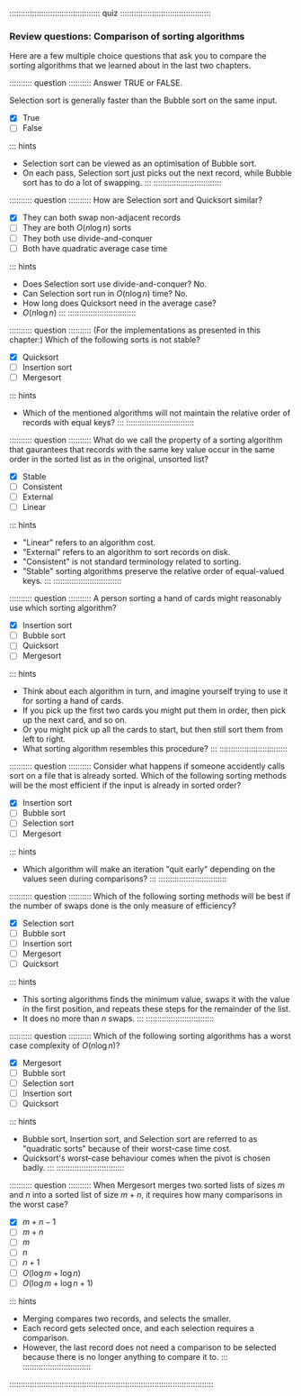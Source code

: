 
:::::::::::::::::::::::::::::::::::::::: quiz ::::::::::::::::::::::::::::::::::::::::
### Review questions: Comparison of sorting algorithms

Here are a few multiple choice questions that ask you to compare the
sorting algorithms that we learned about in the last two chapters.


:::::::::: question ::::::::::
Answer TRUE or FALSE.

Selection sort is generally faster than the Bubble sort on the same input.

- [x] True
- [ ] False

::: hints
- Selection sort can be viewed as an optimisation of Bubble sort.
- On each pass, Selection sort just picks out the next record,
while Bubble sort has to do a lot of swapping.
:::
::::::::::::::::::::::::::::::



:::::::::: question ::::::::::
How are Selection sort and Quicksort similar?

- [x] They can both swap non-adjacent records
- [ ] They are both $O(n \log n)$ sorts
- [ ] They both use divide-and-conquer
- [ ] Both have quadratic average case time

::: hints
- Does Selection sort use divide-and-conquer? No.
- Can Selection sort run in $O(n \log n)$ time? No.
- How long does Quicksort need in the average case?
- $O(n \log n)$
:::
::::::::::::::::::::::::::::::



:::::::::: question ::::::::::
(For the implementations as presented in this chapter:)
Which of the following sorts is not stable?

- [x] Quicksort
- [ ] Insertion sort
- [ ] Mergesort

::: hints
- Which of the mentioned algorithms will not maintain the
relative order of records with equal keys?
:::
::::::::::::::::::::::::::::::


<!--
:::::::::: question ::::::::::
Which sorting algorithm makes use of Insertion sort's best case behavior?

- [x] Shellsort
- [ ] Heapsort
- [ ] Radix sort
- [ ] Mergesort

::: hints
- Which algorithm works by performing a series of Insertion sorts on carefully selected sublists?
:::
::::::::::::::::::::::::::::::
-->


:::::::::: question ::::::::::
What do we call the property of a sorting
algorithm that gaurantees that records with the same key value
occur in the same order in the sorted list as in the original,
unsorted list?

- [x] Stable
- [ ] Consistent
- [ ] External
- [ ] Linear

::: hints
- "Linear" refers to an algorithm cost.
- "External" refers to an algorithm to sort records on disk.
- "Consistent" is not standard terminology related to sorting.
- "Stable" sorting algorithms preserve the relative order of equal-valued keys.
:::
::::::::::::::::::::::::::::::



:::::::::: question ::::::::::
A person sorting a hand of cards might reasonably use which sorting algorithm?

- [x] Insertion sort
- [ ] Bubble sort
- [ ] Quicksort
- [ ] Mergesort

::: hints
- Think about each algorithm in turn, and imagine yourself trying to use it for sorting a hand of cards.
- If you pick up the first two cards you might put them in order, then pick up the next card, and so on.
- Or you might pick up all the cards to start, but then still sort them from left to right.
- What sorting algorithm resembles this procedure?
:::
::::::::::::::::::::::::::::::



:::::::::: question ::::::::::
Consider what happens if someone
accidently calls sort on a file that is already sorted.
Which of the following sorting methods will be the most
efficient if the input is already in sorted order?

- [x] Insertion sort
- [ ] Bubble sort
- [ ] Selection sort
- [ ] Mergesort

::: hints
- Which algorithm will make an iteration "quit early"
depending on the values seen during comparisons?
:::
::::::::::::::::::::::::::::::



:::::::::: question ::::::::::
Which of the following sorting methods will be best
if the number of swaps done is the only measure of efficiency?

- [x] Selection sort
- [ ] Bubble sort
- [ ] Insertion sort
- [ ] Mergesort
- [ ] Quicksort

::: hints
- This sorting algorithms finds the minimum value, swaps it
with the value in the first position, and repeats these steps
for the remainder of the list.
- It does no more than $n$ swaps.
:::
::::::::::::::::::::::::::::::



:::::::::: question ::::::::::
Which of the following sorting algorithms has a worst case complexity of
$O(n \log n)$?

- [x] Mergesort
- [ ] Bubble sort
- [ ] Selection sort
- [ ] Insertion sort
- [ ] Quicksort

::: hints
- Bubble sort, Insertion sort, and Selection sort are
referred to as "quadratic sorts" because of their worst-case time cost.
- Quicksort's worst-case behaviour comes when the pivot is chosen badly.
:::
::::::::::::::::::::::::::::::



:::::::::: question ::::::::::
When Mergesort merges two sorted lists of sizes $m$ and $n$
into a sorted list of size $m+n$, it requires how many comparisons in the worst case?

- [x] $m+n-1$
- [ ] $m+n$
- [ ] $m$
- [ ] $n$
- [ ] $n+1$
- [ ] $O(\log m + \log n)$
- [ ] $O(\log m + \log n + 1)$

::: hints
- Merging compares two records, and selects the smaller.
- Each record gets selected once, and each selection requires a comparison.
- However, the last record does not need a comparison to be
selected because there is no longer anything to compare it to.
:::
::::::::::::::::::::::::::::::

::::::::::::::::::::::::::::::::::::::::::::::::::::::::::::::::::::::::::::::::::::::::::

